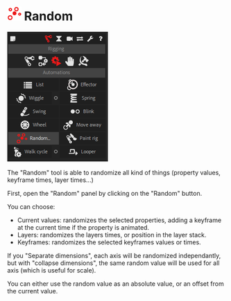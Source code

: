 # ![random Icon](img\duik-icons\random-icon-r.png) Random

![Random panel](img\duik-screenshots\S-Rigging\S-Rigging-Automations\Random.PNG)

The "Random" tool is able to randomize all kind of things (property values, keyframe times, layer times...)

First, open the "Random" panel by clicking on the "Random" button.

You can choose:

- Current values: randomizes the selected properties, adding a keyframe at the current time if the property is animated.
- Layers: randomizes the layers times, or position in the layer stack.
- Keyframes: randomizes the selected keyframes values or times.

If you "Separate dimensions", each axis will be randomized independantly, but with "collapse dimensions", the same random value will be used for all axis (which is useful for scale).

You can either use the random value as an absolute value, or an offset from the current value.
